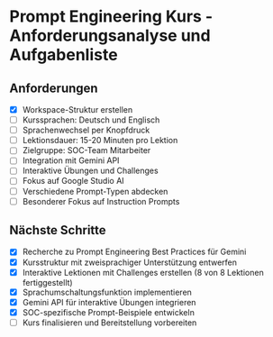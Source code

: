 # Prompt Engineering Kurs - Anforderungsanalyse und Aufgabenliste

## Anforderungen
- [x] Workspace-Struktur erstellen
- [ ] Kurssprachen: Deutsch und Englisch
- [ ] Sprachenwechsel per Knopfdruck
- [ ] Lektionsdauer: 15-20 Minuten pro Lektion
- [ ] Zielgruppe: SOC-Team Mitarbeiter
- [ ] Integration mit Gemini API
- [ ] Interaktive Übungen und Challenges
- [ ] Fokus auf Google Studio AI
- [ ] Verschiedene Prompt-Typen abdecken
- [ ] Besonderer Fokus auf Instruction Prompts

## Nächste Schritte
- [x] Recherche zu Prompt Engineering Best Practices für Gemini
- [x] Kursstruktur mit zweisprachiger Unterstützung entwerfen
- [x] Interaktive Lektionen mit Challenges erstellen (8 von 8 Lektionen fertiggestellt)
- [x] Sprachumschaltungsfunktion implementieren
- [x] Gemini API für interaktive Übungen integrieren
- [x] SOC-spezifische Prompt-Beispiele entwickeln
- [ ] Kurs finalisieren und Bereitstellung vorbereiten
